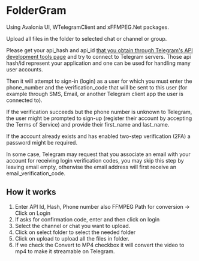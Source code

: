 # FolderGram

Using Avalonia UI, WTelegramClient and xFFMPEG.Net packages.

Upload all files in the folder to selected chat or channel or group.

Please get your api_hash and api_id [that you obtain through Telegram's API development tools page](https://my.telegram.org/apps) and try to connect to Telegram servers. Those api hash/id represent your application and one can be used for handling many user accounts.

Then it will attempt to sign-in (login) as a user for which you must enter the phone_number and the verification_code that will be sent to this user (for example through SMS, Email, or another Telegram client app the user is connected to).

If the verification succeeds but the phone number is unknown to Telegram, the user might be prompted to sign-up (register their account by accepting the Terms of Service) and provide their first_name and last_name.

If the account already exists and has enabled two-step verification (2FA) a password might be required.

In some case, Telegram may request that you associate an email with your account for receiving login verification codes, you may skip this step by leaving email empty, otherwise the email address will first receive an email_verification_code.

## How it works

1. Enter API Id, Hash, Phone number also FFMPEG Path for conversion -> Click on Login
2. If asks for confirmation code, enter and then click on login
3. Select the channel or chat you want to upload.
4. Click on select folder to select the needed folder
5. Click on upload to upload all the files in folder.
6. If we check the Convert to MP4 checkbox it will convert the video to mp4 to make it streamable on Telegram.
